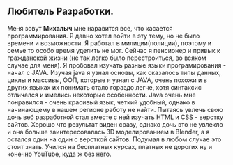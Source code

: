 ## Любитель Разработки.

Меня зовут **Михалыч** мне наравится все, что касается программирования.
Я давно хотел войти в эту тему, но не было времени и возможности. Я работал в милиции(полиции), поэтому  и семье то особо время уделить не мог. Сейчас я пенсионер и привык к гражданской жизни (не так легко было перестроиться, во всяком случае для меня). 
Я пробовал изучать разные языки програмирования - начал с JAVA. Изучая java я узнал основы, как оказалось типы данных, циклы и массивы, ООП, которые я узнал с JAVA, очень похожи и в других языках их понимать стало гораздо легче, хотя синтаксис отличался и имелись некоторые особенности. 
Java очень мне понравился - очень красивый язык, четкий удобный, однако в начинающему в нашем регионе работу не найти. 
Пытаясь увлечь свою дочь веб разработкой стал вместе с ней изучать HTML и CSS - верстку сайтов. Хорошо что результат виден сразу, однако дочь это не увлекло и она больше заинтересовалась 3D моделированием в Blender, а я остался один на один с версткой сайтов. Подумал в любом случае это стоит знать. 
Учился на бесплатных курсах, платных не дорогих ну и конечно YouTube, куда ж без него.


<!--
**Michalicch/michalicch** is a ✨ _special_ ✨ repository because its `README.md` (this file) appears on your GitHub profile.

Here are some ideas to get you started:

- 🔭 I’m currently working on ...
- 🌱 I’m currently learning ...
- 👯 I’m looking to collaborate on ...
- 🤔 I’m looking for help with ...
- 💬 Ask me about ...
- 📫 How to reach me: ...
- 😄 Pronouns: ...
- ⚡ Fun fact: ...
-->
